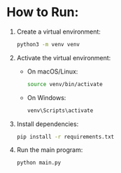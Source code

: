 # How to Run: 

1. Create a virtual environment:
    ```bash
    python3 -m venv venv
    ```

2. Activate the virtual environment:
    - On macOS/Linux:
      ```bash
      source venv/bin/activate
      ```
    - On Windows:
      ```bash
      venv\Scripts\activate
      ```

3. Install dependencies:
    ```bash
    pip install -r requirements.txt
    ```

4. Run the main program:
    ```bash
    python main.py
    ```